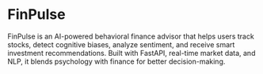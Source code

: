 # FinPulse
FinPulse is an AI-powered behavioral finance advisor that helps users track stocks, detect cognitive biases, analyze sentiment, and receive smart investment recommendations. Built with FastAPI, real-time market data, and NLP, it blends psychology with finance for better decision-making.
